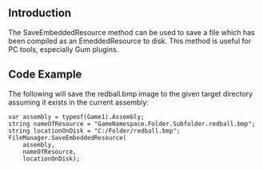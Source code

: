 ## Introduction

The SaveEmbeddedResource method can be used to save a file which has been compiled as an EmeddedResource to disk. This method is useful for PC tools, especially Gum plugins.

## Code Example

The following will save the redball.bmp image to the given target directory assuming it exists in the current assembly:

    var assembly = typeof(Game1).Assembly;
    string nameOfResource = "GameNamespace.Folder.Subfolder.redball.bmp";
    string locationOnDisk = "C:/Folder/redball.bmp";
    FileManager.SaveEmbeddedResource(
        assembly, 
        nameOfResource,
        locationOnDisk);
